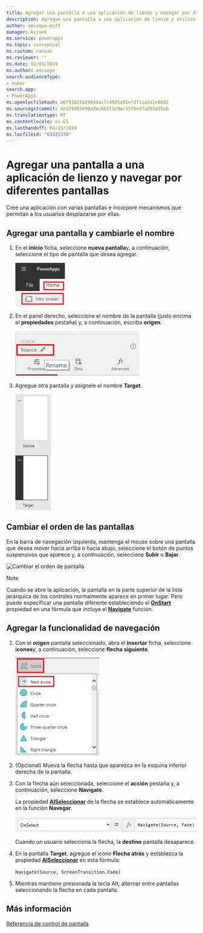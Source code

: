 ```yaml
---
title: Agregar una pantalla a una aplicación de lienzo y navegar por diferentes pantallas | Microsoft Docs
description: Agregue una pantalla a una aplicación de lienzo y utilice las flechas Siguiente y Atrás para navegar por diferentes pantallas en PowerApps.
author: emcoope-msft
manager: kvivek
ms.service: powerapps
ms.topic: conceptual
ms.custom: canvas
ms.reviewer: ''
ms.date: 02/03/2019
ms.author: emcoope
search.audienceType:
- maker
search.app:
- PowerApps
ms.openlocfilehash: b6f83d21b2964dac7c4925d45efdf11a3a1e6b02
ms.sourcegitcommit: 4ed29d83e90a2ecbb2f5e9ec5578e47a293a55ab
ms.translationtype: MT
ms.contentlocale: es-ES
ms.lasthandoff: 04/23/2019
ms.locfileid: "63321378"
---
```

# <a name="add-a-screen-to-a-canvas-app-and-navigate-between-screens"></a>Agregar una pantalla a una aplicación de lienzo y navegar por diferentes pantallas

Cree una aplicación con varias pantallas e incorpore mecanismos que permitan a los usuarios desplazarse por ellas.

## <a name="add-and-rename-a-screen"></a>Agregar una pantalla y cambiarle el nombre

1. En el **inicio** ficha, seleccione **nueva pantalla**y, a continuación, seleccione el tipo de pantalla que desea agregar.

    ![Opción Agregar pantalla de la pestaña Inicio](./media/add-screen-context-variables/add-screen.png)

2. En el panel derecho, seleccione el nombre de la pantalla (justo encima el **propiedades** pestaña) y, a continuación, escriba **origen**.

    ![Cambie el nombre de la pantalla predeterminada](./media/add-screen-context-variables/name-source-screen.png)

3. Agregue otra pantalla y asígnele el nombre **Target**.

    ![Dos pantallas en la barra de navegación izquierda](./media/add-screen-context-variables/two-screens-in-nav.png)

## <a name="reorder-screens"></a>Cambiar el orden de las pantallas

En la barra de navegación izquierda, mantenga el mouse sobre una pantalla que desea mover hacia arriba o hacia abajo, seleccione el botón de puntos suspensivos que aparece y, a continuación, seleccione **Subir** o **Bajar**.

![Cambiar el orden de pantalla](./media/add-screen-context-variables/reorder-screen.png)

> [!NOTE]
> Cuando se abre la aplicación, la pantalla en la parte superior de la lista jerárquica de los controles normalmente aparece en primer lugar. Pero puede especificar una pantalla diferente estableciendo el **[OnStart](controls/control-screen.md)** propiedad en una fórmula que incluya el **[Navigate](functions/function-navigate.md)** función.

## <a name="add-navigation"></a>Agregar la funcionalidad de navegación

1. Con el **origen** pantalla seleccionado, abra el **insertar** ficha, seleccione **iconos**y, a continuación, seleccione **flecha siguiente**.  

    ![Opción Formas de la pestaña Insertar](./media/add-screen-context-variables/add-next-arrow.png)

2. (Opcional) Mueva la flecha hasta que aparezca en la esquina inferior derecha de la pantalla.

3. Con la flecha aún seleccionada, seleccione el **acción** pestaña y, a continuación, seleccione **Navigate**.

    La propiedad **[AlSeleccionar](controls/properties-core.md)** de la flecha se establece automáticamente en la función **Navegar**.

    ![Propiedad AlSeleccionar establecida en la función Navegar](./media/add-screen-context-variables/onselect-default.png)

    Cuando un usuario selecciona la flecha, la **destino** pantalla desaparece.

4. En la pantalla **Target**, agregue el icono **Flecha atrás** y establezca la propiedad **[AlSeleccionar](controls/properties-core.md)** en esta fórmula:

    `Navigate(Source, ScreenTransition.Fade)`

5. Mientras mantiene presionada la tecla Alt, alternar entre pantallas seleccionando la flecha en cada pantalla.

## <a name="more-information"></a>Más información

[Referencia de control de pantalla](controls/control-screen.md)